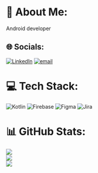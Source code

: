 # 💫 About Me:
Android developer


## 🌐 Socials:
[![LinkedIn](https://img.shields.io/badge/LinkedIn-%230077B5.svg?logo=linkedin&logoColor=white)](https://linkedin.com/in/https://www.linkedin.com/in/gabriel-pinheiro-842725328/) [![email](https://img.shields.io/badge/Email-D14836?logo=gmail&logoColor=white)](mailto:gabrielmrpinheiro@gmail.com) 

# 💻 Tech Stack:
![Kotlin](https://img.shields.io/badge/kotlin-%237F52FF.svg?style=for-the-badge&logo=kotlin&logoColor=white) ![Firebase](https://img.shields.io/badge/firebase-%23039BE5.svg?style=for-the-badge&logo=firebase) ![Figma](https://img.shields.io/badge/figma-%23F24E1E.svg?style=for-the-badge&logo=figma&logoColor=white) ![Jira](https://img.shields.io/badge/jira-%230A0FFF.svg?style=for-the-badge&logo=jira&logoColor=white)
# 📊 GitHub Stats:
![](https://github-readme-stats.vercel.app/api?username=gabriel-pinheiroo&theme=dark&hide_border=false&include_all_commits=true&count_private=true)<br/>
![](https://nirzak-streak-stats.vercel.app/?user=gabriel-pinheiroo&theme=dark&hide_border=false)<br/>
![](https://github-readme-stats.vercel.app/api/top-langs/?username=gabriel-pinheiroo&theme=dark&hide_border=false&include_all_commits=true&count_private=true&layout=compact)

<!-- Proudly created with GPRM ( https://gprm.itsvg.in ) -->
